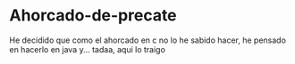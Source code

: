 # Ahorcado-de-precate

He decidido que como el ahorcado en c no lo he sabido hacer, he pensado en hacerlo en java y... tadaa, aqui lo traigo
